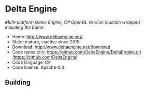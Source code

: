 # Delta Engine

_Multi-platform Game Engine, C# OpenGL Version (custom wrapper) including the Editor._

- Home: http://www.deltaengine.net/
- State: mature, inactive since 2015
- Download: http://www.deltaengine.net/download
- Code repository: https://github.com/DeltaEngine/DeltaEngine.git (https://github.com/DeltaEngine)
- Code language: C#
- Code license: Apache-2.0

## Building

